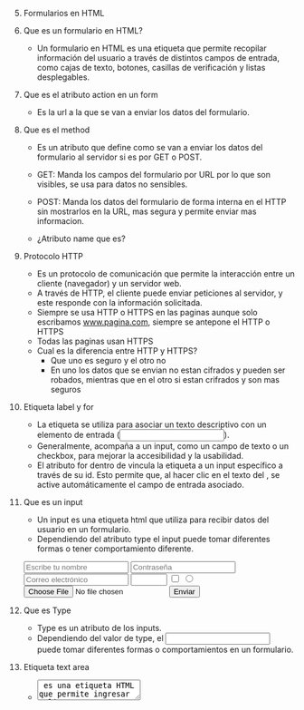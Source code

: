 5. Formularios en HTML


1. Que es un formulario en HTML?
    - Un formulario en HTML es una etiqueta que permite recopilar
    información del usuario a través de distintos campos de 
    entrada, como cajas de texto, botones, casillas de 
    verificación y listas desplegables.


2. Que es el atributo action en un form
    - Es la url a la que se van a enviar los datos 
    del formulario. 



3. Que es el method
    - Es un atributo que define como se van a enviar los datos
    del formulario al servidor si es por GET o POST. 
    - GET: Manda los campos del formulario por URL por lo que son visibles,
    se usa para datos no sensibles. 
    - POST: Manda los datos del formulario de forma 
    interna en el HTTP sin mostrarlos en la URL, 
    mas segura y permite enviar mas informacion.   

    - ¿Atributo name que es?



4. Protocolo HTTP 
    - Es un protocolo de comunicación que permite la interacción 
    entre un cliente (navegador) y un servidor web.
    - A través de HTTP, el cliente puede enviar peticiones al
    servidor, y este responde con la información solicitada.
    - Siempre se usa HTTP o HTTPS en las paginas aunque solo
    escribamos www.pagina.com, siempre se antepone el HTTP o HTTPS
    - Todas las paginas usan HTTPS 
    - Cual es la diferencia entre HTTP y HTTPS?
        - Que uno es seguro y el otro no 
        - En uno los datos que se envian no estan cifrados y pueden
        ser robados, mientras que en el otro si estan crifrados y 
        son mas seguros
    


5. Etiqueta label y for 
    - La etiqueta <label> se utiliza para asociar un texto descriptivo 
    con un elemento de entrada (<input>).
    - Generalmente, acompaña a un input, como un campo de texto o un 
    checkbox, para mejorar la accesibilidad y la usabilidad.
    - El atributo for dentro de <label> vincula la etiqueta a un input
    específico a través de su id. Esto permite que, al hacer clic en el texto 
    del <label>, se active automáticamente el campo de entrada asociado.
    



6. Que es un input 
    - Un input es una etiqueta html que utiliza para recibir 
    datos del usuario en un formulario.
    - Dependiendo del atributo type el input puede tomar diferentes 
    formas o tener comportamiento diferente.

    <input type="text" placeholder="Escribe tu nombre" >  <!-- Campo de texto -->
    <input type="password" placeholder="Contraseña">  <!-- Campo de contraseña -->
    <input type="email" placeholder="Correo electrónico">  <!-- Campo de email -->
    <input type="number" min="1" max="100">  <!-- Campo numérico -->
    <input type="checkbox">  <!-- Casilla de verificación -->
    <input type="radio" name="opcion">  <!-- Botón de opción -->
    <input type="file">  <!-- Selector de archivos -->
    <input type="submit" value="Enviar">  <!-- Botón de envío -->




7. Que es Type 
    - Type es un atributo de los inputs.
    - Dependiendo del valor de type, el <input> puede tomar
    diferentes formas o comportamientos en un formulario.

 

8. Etiqueta text area
    - <textarea> es una etiqueta HTML que permite ingresar
    y mostrar textos largos en un formulario.
    - A diferencia de <input type="text">, <textarea> puede
    contener varias líneas y se puede redimensionar.
    - Se usa comúnmente en campos de 
    descripción, comentarios o mensajes largos.



9. Etiqueta button 
    - <button> es una etiqueta HTML utilizada para crear un 
    botón interactivo en una página web.
    - A diferencia de <input type="button">, <button> puede contener texto, 
    imágenes o iconos dentro.
    - Puede ejecutar acciones mediante el atributo onclick 
    o usarse para enviar formularios.



10. Type submit 
    - Es un atributo del <button> o <input> que permite enviar los datos 
    del formulario al servidor automáticamente cuando se hace clic en el botón.
    - Si el botón está dentro de un <form>, por defecto se comportará 
    como submit, pero es recomendable especificarlo.




11. Etiqueta select y optionn 
    - Es una etiqueta tipo ddl, es desplegable 
    con varias opciones/elementos dentro.
    - Option es una etiqueta que va dentro de 
    select, y representa eso, una opcion 
    - El option tiene un atributo llamado value este va ligado 
    al option y por lo general contiene numeros.



12. Atributo selected
    - Este atributo lo puedo usar en una 
    etiqueta opcion.
    - Permite que siempre se preselecione esa opcion 
    cuando apenas carga la pagina.



13. Atributo disabled
     - Este atributo deshabilita una etiqueta.
     haciendo que el usuario no pueda interacturar con ella. 
    - puedo usar disabled o disabled="disabled".


14. Input checkbox y value en la checkbox
    - Las checkbox pueden tener el atributo value.


15. Atributo checked
    - Permite que si el elemento se un checkbox o radiobutton, 
    aparezca checheado por defecto. 


16. Etiqueta radio button 
    - Es un botón redondo que, al hacer clic en él, se queda seleccionado.
    - Se usa en formularios para seleccionar solo una opción de varias disponibles.
    - Para que solo se pueda elegir una opción dentro de un grupo, todos los botones 
    de radio deben compartir el mismo atributo name.

    <form>
    <label><input type="radio" name="opcion" value="1"> Opción 1</label>
    <label><input type="radio" name="opcion" value="2"> Opción 2</label>
    <label><input type="radio" name="opcion" value="3"> Opción 3</label>
    </form>


17. Atributos action y method en los form 
    - Van en el formulario.
    - action: Indica a qué página o script se enviarán los datos 
    cuando se envíe el formulario.
    va redireccionar cuando se ejecute el submit.
    - method: Define cómo se enviarán los datos:
        - GET: Envía los datos en la URL como parámetros visibles.
        - POST: Envía los datos en el cuerpo de la solicitud, ocultándolos de la URL.


18. Etiqueta self closing 
    - Son etiquetas que se cierran a sí mismas, es decir, no 
    necesitan una etiqueta de cierre con </nombre>.
    - Se usan comúnmente para elementos vacíos que 
    no tienen contenido dentro.
    <img src="imagen.jpg" alt="Descripción">
    <input type="text">